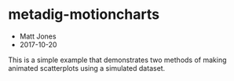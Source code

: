 # metadig-motioncharts

- Matt Jones
- 2017-10-20

This is a simple example that demonstrates two methods of making animated
scatterplots using a simulated dataset.
